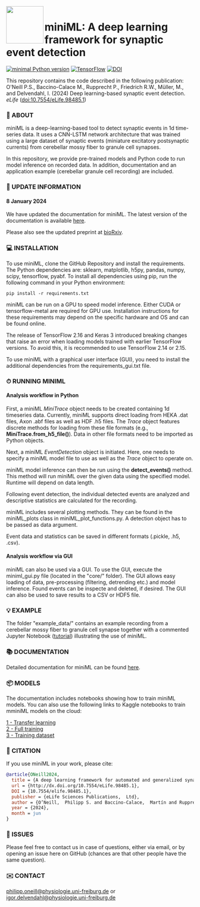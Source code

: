 <img align="left" width="100" height="100" src="minML_icon.png">

# miniML: A deep learning framework for synaptic event detection

[![minimal Python version](https://img.shields.io/badge/Python-3.9_3.10-grey.svg?style=for-the-badge&logo=python&labelColor=3670A0&logoColor=white)](https://www.anaconda.com/download/)
[![TensorFlow](https://img.shields.io/badge/TensorFlow-%23FF6F00.svg?style=for-the-badge&logo=TensorFlow&logoColor=white)](https://www.tensorflow.org)
[![DOI](https://img.shields.io/badge/DOI-10.1101/2023.11.02.565316-grey.svg?style=for-the-badge&logo=doi&labelColor=green&logoColor=white)](https://www.biorxiv.org/content/10.1101/2023.11.02.565316)


This repository contains the code described in the following publication:  
O'Neill P.S., Baccino-Calace M., Rupprecht P., Friedrich R.W., Müller, M., and Delvendahl, I. 
(2024) Deep learning-based synaptic event detection. _eLife_ ([doi:10.7554/eLife.98485.1](https://doi.org/10.7554/eLife.98485.1))  


### 🧠 ABOUT

miniML is a deep-learning-based tool to detect synaptic events in 1d time-series data. It uses a CNN-LSTM network architecture that was trained using a large dataset of synaptic events (miniature excitatory postsynaptic currents) from cerebellar mossy fiber to granule cell synapses. 

In this repository, we provide pre-trained models and Python code to run model inference on recorded data. In addition, documentation and an application example (cerebellar granule cell recording) are included.


### 📢 UPDATE INFORMATION

#### 8 January 2024
We have updated the documentation for miniML. The latest version of the documentation is available [here](https://delvendahl.github.io/miniML/intro.html).

Please also see the updated preprint at [bioRxiv](https://www.biorxiv.org/content/10.1101/2023.11.02.565316v3).


### 💻 INSTALLATION

To use miniML, clone the GitHub Repository and install the requirements. The Python dependencies are: sklearn, matplotlib, h5py, pandas, numpy, scipy, tensorflow, pyabf. To install all dependencies using pip, run the following command in your Python environment:

`pip install -r requirements.txt`

miniML can be run on a GPU to speed model inference. Either CUDA or tensorflow-metal are required for GPU use. Installation instructions for these requirements may depend on the specific hardware and OS and can be found online.

The release of TensorFlow 2.16 and Keras 3 introduced breaking changes that raise an error when loading models trained with earlier TensorFlow versions. To avoid this, it is recommended to use TensorFlow 2.14 or 2.15.

To use miniML with a graphical user interface (GUI), you need to install the additional dependencies from the requirements_gui.txt file.  


### ⏱ RUNNING MINIML

#### Analysis workflow in Python
First, a miniML *MiniTrace* object needs to be created containing 1d timeseries data. Currently, miniML supports direct loading from HEKA .dat files, Axon .abf files as well as HDF .h5 files. The *Trace* object features discrete methods for loading from these file formats (e.g., **MiniTrace.from_h5_file()**). Data in other file formats need to be imported as Python objects.

Next, a miniML *EventDetection* object is initiated. Here, one needs to specify a miniML model file to use as well as the *Trace* object to operate on. 

miniML model inference can then be run using the **detect_events()** method. This method will run miniML over the given data using the specified model. Runtime will depend on data length. 

Following event detection, the individual detected events are analyzed and descriptive statistics are calculated for the recording.

miniML includes several plotting methods. They can be found in the miniML_plots class in miniML_plot_functions.py. A detection object has to be passed as data argument. 

Event data and statistics can be saved in different formats (.pickle, .h5, .csv).

#### Analysis workflow via GUI

miniML can also be used via a GUI. To use the GUI, execute the miniml_gui.py file (located in the "core/" folder). The GUI allows easy loading of data, pre-processing (filtering, detrending etc.) and model inference. Found events can be inspecte and deleted, if desired. The GUI can also be used to save results to a CSV or HDF5 file.


### 💡 EXAMPLE

The folder "example_data/" contains an example recording from a cerebellar mossy fiber to granule cell synapse together with a commented Jupyter Notebook ([tutorial](docs/general/tutorial.ipynb)) illustrating the use of miniML.


### 📚 DOCUMENTATION

Detailed documentation for miniML can be found [here](https://delvendahl.github.io/miniML/intro.html).


### 📦 MODELS

The documentation includes notebooks showing how to train miniML models. You can also use the following links to Kaggle notebooks to train mminiML models on the cloud:  

[1 - Transfer learning](https://www.kaggle.com/code/philipponeill/miniml-transfer-learning)  
[2 - Full training](https://www.kaggle.com/code/philipponeill/miniml-full-training)  
[3 - Training dataset](https://www.kaggle.com/datasets/philipponeill/miniml-training-data)  


### 📝 CITATION

If you use miniML in your work, please cite:
```BibTeX
@article{ONeill2024,
  title = {A deep learning framework for automated and generalized synaptic event analysis},
  url = {http://dx.doi.org/10.7554/eLife.98485.1},
  DOI = {10.7554/elife.98485.1},
  publisher = {eLife Sciences Publications,  Ltd},
  author = {O’Neill,  Philipp S. and Baccino-Calace,  Martín and Rupprecht,  Peter and Friedrich,  Rainer W. and M\"{u}ller,  Martin and Delvendahl,  Igor},
  year = {2024},
  month = jun 
}
```

### 🐛 ISSUES

Please feel free to contact us in case of questions, either via email, or by opening an issue here on GitHub (chances are that other people have the same question).


### ✉️ CONTACT
philipp.oneill@physiologie.uni-freiburg.de or igor.delvendahl@physiologie.uni-freiburg.de
